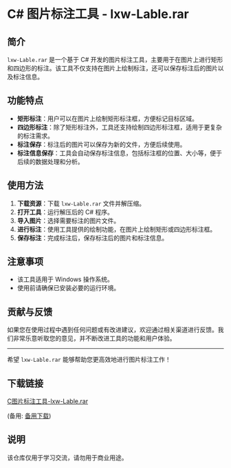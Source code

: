 # C# 图片标注工具 - lxw-Lable.rar

## 简介

`lxw-Lable.rar` 是一个基于 C# 开发的图片标注工具，主要用于在图片上进行矩形和四边形的标注。该工具不仅支持在图片上绘制标注，还可以保存标注后的图片以及标注信息。

## 功能特点

- **矩形标注**：用户可以在图片上绘制矩形标注框，方便标记目标区域。
- **四边形标注**：除了矩形标注外，工具还支持绘制四边形标注框，适用于更复杂的标注需求。
- **标注保存**：标注后的图片可以保存为新的文件，方便后续使用。
- **标注信息保存**：工具会自动保存标注信息，包括标注框的位置、大小等，便于后续的数据处理和分析。

## 使用方法

1. **下载资源**：下载 `lxw-Lable.rar` 文件并解压缩。
2. **打开工具**：运行解压后的 C# 程序。
3. **导入图片**：选择需要标注的图片文件。
4. **进行标注**：使用工具提供的绘制功能，在图片上绘制矩形或四边形标注框。
5. **保存标注**：完成标注后，保存标注后的图片和标注信息。

## 注意事项

- 该工具适用于 Windows 操作系统。
- 使用前请确保已安装必要的运行环境。

## 贡献与反馈

如果您在使用过程中遇到任何问题或有改进建议，欢迎通过相关渠道进行反馈。我们非常乐意听取您的意见，并不断改进工具的功能和用户体验。

---

希望 `lxw-Lable.rar` 能够帮助您更高效地进行图片标注工作！

## 下载链接
[C图片标注工具-lxw-Lable.rar](https://pan.quark.cn/s/e305f66c441f) 

(备用: [备用下载](https://pan.baidu.com/s/1LoM8AH6rnFefCre1psk-sA?pwd=1234))

## 说明

该仓库仅用于学习交流，请勿用于商业用途。
